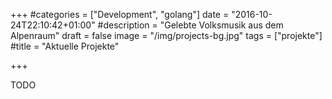 +++
#categories = ["Development", "golang"]
date = "2016-10-24T22:10:42+01:00"
#description = "Gelebte Volksmusik aus dem Alpenraum"
draft = false
image = "/img/projects-bg.jpg"
tags = ["projekte"]
#title = "Aktuelle Projekte"

+++

TODO
